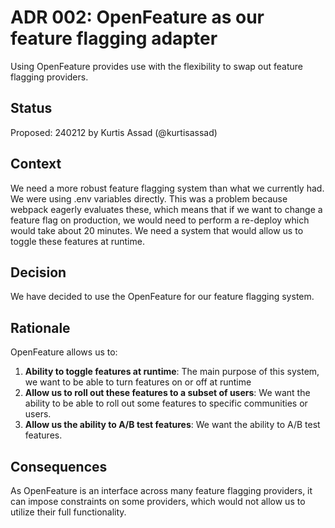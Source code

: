 # ADR 002: OpenFeature as our feature flagging adapter

Using OpenFeature provides use with the flexibility to swap out feature flagging providers.

## Status

Proposed: 240212 by Kurtis Assad (@kurtisassad)

## Context

We need a more robust feature flagging system than what we currently had. We were using .env variables directly. This was a problem because webpack eagerly evaluates these, which means that if we want to change a feature flag on production, we would need to perform a re-deploy which would take about 20 minutes. We need a system that would allow us to toggle these features at runtime.

## Decision

We have decided to use the OpenFeature for our feature flagging system.

## Rationale

OpenFeature allows us to:

1. **Ability to toggle features at runtime**: The main purpose of this system, we want to be able to turn features on or off at runtime
2. **Allow us to roll out these features to a subset of users**: We want the ability to be able to roll out some features to specific communities or users.
3. **Allow us the ability to A/B test features**: We want the ability to A/B test features.

## Consequences

As OpenFeature is an interface across many feature flagging providers, it can impose constraints on some providers, which would not allow us to utilize their full functionality.
